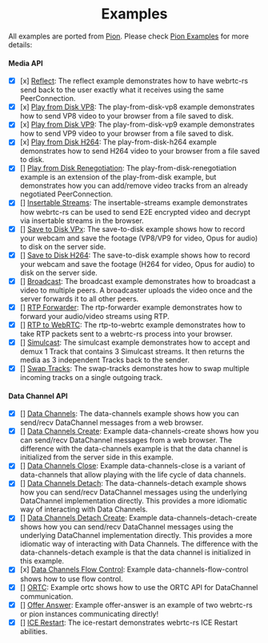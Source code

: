 <h1 align="center">
  Examples
</h1>

All examples are ported from [Pion](https://github.com/pion/webrtc/tree/master/examples#readme). Please check [Pion Examples](https://github.com/pion/webrtc/tree/master/examples#readme) for more details:

#### Media API
- [x] [x] [Reflect](reflect): The reflect example demonstrates how to have webrtc-rs send back to the user exactly what it receives using the same PeerConnection.
- [x] [x] [Play from Disk VP8](play-from-disk-vp8): The play-from-disk-vp8 example demonstrates how to send VP8 video to your browser from a file saved to disk.
- [x] [x] [Play from Disk VP9](play-from-disk-vp9): The play-from-disk-vp9 example demonstrates how to send VP9 video to your browser from a file saved to disk.
- [x] [x] [Play from Disk H264](play-from-disk-h264): The play-from-disk-h264 example demonstrates how to send H264 video to your browser from a file saved to disk.
- [x] [] [Play from Disk Renegotiation](play-from-disk-renegotiation): The play-from-disk-renegotiation example is an extension of the play-from-disk example, but demonstrates how you can add/remove video tracks from an already negotiated PeerConnection.
- [x] [] [Insertable Streams](insertable-streams): The insertable-streams example demonstrates how webrtc-rs can be used to send E2E encrypted video and decrypt via insertable streams in the browser.
- [x] [] [Save to Disk VPx](save-to-disk-vpx): The save-to-disk example shows how to record your webcam and save the footage (VP8/VP9 for video, Opus for audio) to disk on the server side.
- [x] [] [Save to Disk H264](save-to-disk-h264): The save-to-disk example shows how to record your webcam and save the footage (H264 for video, Opus for audio) to disk on the server side.
- [x] [] [Broadcast](broadcast): The broadcast example demonstrates how to broadcast a video to multiple peers. A broadcaster uploads the video once and the server forwards it to all other peers.
- [x] [] [RTP Forwarder](rtp-forwarder): The rtp-forwarder example demonstrates how to forward your audio/video streams using RTP.
- [x] [] [RTP to WebRTC](rtp-to-webrtc): The rtp-to-webrtc example demonstrates how to take RTP packets sent to a webrtc-rs process into your browser.
- [x] [] [Simulcast](simulcast): The simulcast example demonstrates how to accept and demux 1 Track that contains 3 Simulcast streams. It then returns the media as 3 independent Tracks back to the sender.
- [x] [] [Swap Tracks](swap-tracks): The swap-tracks demonstrates how to swap multiple incoming tracks on a single outgoing track.

#### Data Channel API
- [x] [] [Data Channels](data-channels): The data-channels example shows how you can send/recv DataChannel messages from a web browser.
- [x] [] [Data Channels Create](data-channels-create): Example data-channels-create shows how you can send/recv DataChannel messages from a web browser. The difference with the data-channels example is that the data channel is initialized from the server side in this example.
- [x] [] [Data Channels Close](data-channels-close): Example data-channels-close is a variant of data-channels that allow playing with the life cycle of data channels.
- [x] [] [Data Channels Detach](data-channels-detach): The data-channels-detach example shows how you can send/recv DataChannel messages using the underlying DataChannel implementation directly. This provides a more idiomatic way of interacting with Data Channels.
- [x] [] [Data Channels Detach Create](data-channels-detach-create): Example data-channels-detach-create shows how you can send/recv DataChannel messages using the underlying DataChannel implementation directly. This provides a more idiomatic way of interacting with Data Channels. The difference with the data-channels-detach example is that the data channel is initialized in this example.
- [x] [x] [Data Channels Flow Control](data-channels-flow-control): Example data-channels-flow-control shows how to use flow control.
- [x] [] [ORTC](ortc): Example ortc shows how to use the ORTC API for DataChannel communication.
- [x] [] [Offer Answer](offer-answer): Example offer-answer is an example of two webrtc-rs or pion instances communicating directly!
- [x] [] [ICE Restart](ice-restart): The ice-restart demonstrates webrtc-rs ICE Restart abilities.
